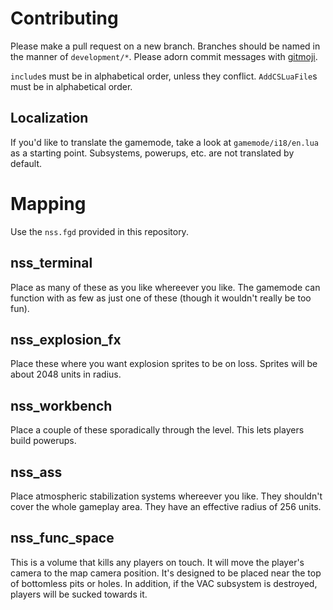 # Contributing

Please make a pull request on a new branch. Branches should be named in the manner of `development/*`. Please adorn commit messages with [gitmoji](https://gitmoji.carloscuesta.me/).

`include`s must be in alphabetical order, unless they conflict. `AddCSLuaFile`s must be in alphabetical order.

## Localization

If you'd like to translate the gamemode, take a look at `gamemode/i18/en.lua` as a starting point. Subsystems, powerups, etc. are not translated by default.

# Mapping

Use the `nss.fgd` provided in this repository.

## nss_terminal

Place as many of these as you like whereever you like. The gamemode can function with as few as just one of these (though it wouldn't really be too fun).

## nss_explosion_fx

Place these where you want explosion sprites to be on loss. Sprites will be about 2048 units in radius.

## nss_workbench

Place a couple of these sporadically through the level. This lets players build powerups.

## nss_ass

Place atmospheric stabilization systems whereever you like. They shouldn't cover the whole gameplay area. They have an effective radius of 256 units.

## nss_func_space

This is a volume that kills any players on touch. It will move the player's camera to the map camera position. It's designed to be placed near the top of bottomless pits or holes. In addition, if the VAC subsystem is destroyed, players will be sucked towards it.